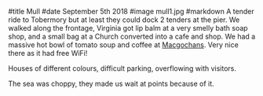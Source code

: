 #title Mull
#date September 5th 2018
#image mull1.jpg
#markdown
A tender ride to Tobermory but at least they could dock 2 tenders at the pier.
We walked along the frontage, Virginia got lip balm at a very smelly bath soap shop,
and a small bag at a Church converted into a cafe and shop.
We had a massive hot bowl of tomato soup and coffee at
[Macgochans](http://macgochans-tobermory.co.uk/). Very nice there as it had free WiFi!

Houses of different colours, difficult parking, overflowing with visitors.

The sea was choppy, they made us wait at points because of it.
